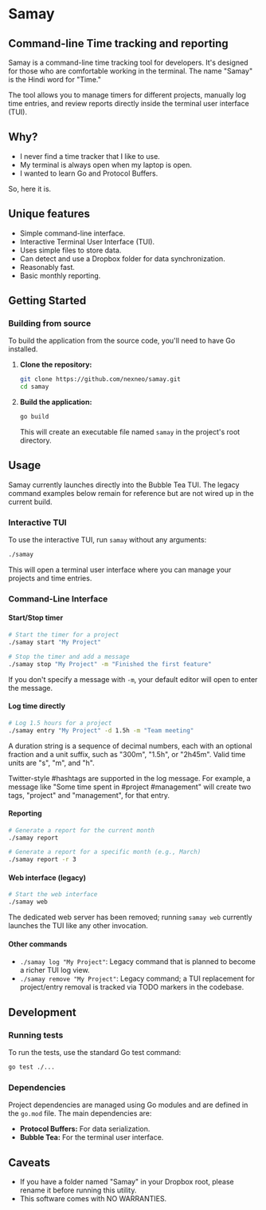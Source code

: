 Samay
=====

Command-line Time tracking and reporting
----------------------------------------

Samay is a command-line time tracking tool for developers. It's designed for those who are comfortable working in the terminal. The name "Samay" is the Hindi word for "Time."

The tool allows you to manage timers for different projects, manually log time entries, and review reports directly inside the terminal user interface (TUI).

Why?
----

*   I never find a time tracker that I like to use.
*   My terminal is always open when my laptop is open.
*   I wanted to learn Go and Protocol Buffers.

So, here it is.

Unique features
---------------

*   Simple command-line interface.
*   Interactive Terminal User Interface (TUI).
*   Uses simple files to store data.
*   Can detect and use a Dropbox folder for data synchronization.
*   Reasonably fast.
*   Basic monthly reporting.

Getting Started
---------------

### Building from source

To build the application from the source code, you'll need to have Go installed.

1.  **Clone the repository:**

    ```sh
    git clone https://github.com/nexneo/samay.git
    cd samay
    ```

2.  **Build the application:**

    ```sh
    go build
    ```

    This will create an executable file named `samay` in the project's root directory.

Usage
-----

Samay currently launches directly into the Bubble Tea TUI. The legacy command examples below remain for reference but are not wired up in the current build.

### Interactive TUI

To use the interactive TUI, run `samay` without any arguments:

```sh
./samay
```

This will open a terminal user interface where you can manage your projects and time entries.

### Command-Line Interface

#### Start/Stop timer

```sh
# Start the timer for a project
./samay start "My Project"

# Stop the timer and add a message
./samay stop "My Project" -m "Finished the first feature"
```

If you don't specify a message with `-m`, your default editor will open to enter the message.

#### Log time directly

```sh
# Log 1.5 hours for a project
./samay entry "My Project" -d 1.5h -m "Team meeting"
```

A duration string is a sequence of decimal numbers, each with an optional fraction and a unit suffix, such as "300m", "1.5h", or "2h45m". Valid time units are "s", "m", and "h".

Twitter-style #hashtags are supported in the log message. For example, a message like "Some time spent in #project #management" will create two tags, "project" and "management", for that entry.

#### Reporting

```sh
# Generate a report for the current month
./samay report

# Generate a report for a specific month (e.g., March)
./samay report -r 3
```

#### Web interface (legacy)

```sh
# Start the web interface
./samay web
```

The dedicated web server has been removed; running `samay web` currently launches the TUI like any other invocation.

#### Other commands

*   `./samay log "My Project"`: Legacy command that is planned to become a richer TUI log view.
*   `./samay remove "My Project"`: Legacy command; a TUI replacement for project/entry removal is tracked via TODO markers in the codebase.

Development
-----------

### Running tests

To run the tests, use the standard Go test command:

```sh
go test ./...
```

### Dependencies

Project dependencies are managed using Go modules and are defined in the `go.mod` file. The main dependencies are:

*   **Protocol Buffers:** For data serialization.
*   **Bubble Tea:** For the terminal user interface.

Caveats
-------

*   If you have a folder named "Samay" in your Dropbox root, please rename it before running this utility.
*   This software comes with NO WARRANTIES.
